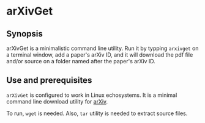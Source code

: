 # arXivGet 

## Synopsis
arXivGet is a minimalistic command line utility.
Run it by typping `arxivget` on a terminal window, 
add a paper's arXiv ID, 
and it will download the pdf file and/or source 
on a folder named after the paper's arXiv ID.

## Use and prerequisites
`arXivGet` is configured to work in Linux echosystems. 
It is a minimal command line download utility 
for [arXiv](https://arxiv.org). 

To run, `wget` is needed. Also, `tar` utility is 
needed to extract source files. 
